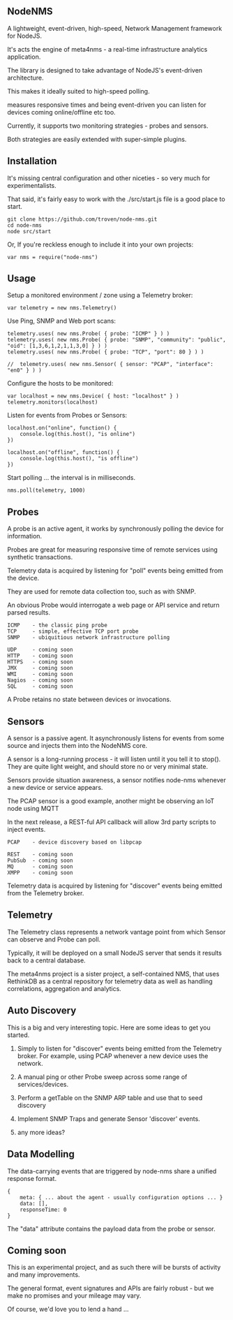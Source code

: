 NodeNMS
---------

A lightweight, event-driven, high-speed, Network Management framework for NodeJS.

It's acts the engine of meta4nms - a real-time infrastructure analytics application.

The library is designed to take advantage of NodeJS's event-driven architecture.

This makes it ideally suited to high-speed polling.

measures responsive times and being event-driven you can listen for devices coming online/offline etc too.

Currently, it supports two monitoring strategies - probes and sensors.

Both strategies are easily extended with super-simple plugins.

Installation
------------

It's missing central configuration and other niceties - so very much for experimentalists.

That said, it's fairly easy to work with the ./src/start.js file is a good place to start.

	git clone https://github.com/troven/node-nms.git
	cd node-nms
	node src/start

Or, If you're reckless enough to include it into your own projects:

	var nms = require("node-nms")

Usage
-----

Setup a monitored environment / zone using a Telemetry broker:

	var telemetry = new nms.Telemetry()
	
Use Ping, SNMP and Web port scans:

	telemetry.uses( new nms.Probe( { probe: "ICMP" } ) )
	telemetry.uses( new nms.Probe( { probe: "SNMP", "community": "public", "oid": [1,3,6,1,2,1,1,3,0] } ) )
	telemetry.uses( new nms.Probe( { probe: "TCP", "port": 80 } ) )

	//	telemetry.uses( new nms.Sensor( { sensor: "PCAP", "interface": "en0" } ) )
	
Configure the hosts to be monitored:

	var localhost = new nms.Device( { host: "localhost" } )
	telemetry.monitors(localhost)

Listen for events from Probes or Sensors:

	localhost.on("online", function() {
		console.log(this.host(), "is online")
	})

	localhost.on("offline", function() {
		console.log(this.host(), "is offline")
	})

Start polling ... the interval is in milliseconds. 

	nms.poll(telemetry, 1000)


Probes
------

A probe is an active agent, it works by synchronously polling the device for information.

Probes are great for measuring responsive time of remote services using synthetic transactions.

Telemetry data is acquired by listening for "poll" events being emitted from the device.

They are used for remote data collection too, such as with SNMP.

An obvious Probe would interrogate a web page or API service and return parsed results.


	ICMP 	- the classic ping probe
	TCP	 	- simple, effective TCP port probe
	SNMP	- ubiquitious network infrastructure polling

	UDP		- coming soon
	HTTP	- coming soon
	HTTPS	- coming soon
	JMX		- coming soon
	WMI		- coming soon
	Nagios	- coming soon
	SQL		- coming soon

A Probe retains no state between devices or invocations.

Sensors
-------

A sensor is a passive agent. It asynchronously listens for events from some source and injects them into 
the NodeNMS core.

A sensor is a long-running process - it will listen until it you tell it to stop(). They are quite light weight, and should store no or very minimal state.

Sensors provide situation awareness, a sensor notifies node-nms whenever a new device or service appears.

The PCAP sensor is a good example, another might be observing an IoT node using MQTT

In the next release, a REST-ful API callback will allow 3rd party scripts to inject events.


	PCAP	- device discovery based on libpcap

	REST	- coming soon
	PubSub	- coming soon
	MQ		- coming soon
	XMPP	- coming soon

Telemetry data is acquired by listening for "discover" events being emitted from the Telemetry broker.

Telemetry
---------

The Telemetry class represents a network vantage point from which Sensor can observe and Probe can poll.

Typically, it will be deployed on a small NodeJS server that sends it results back to a central database.

The meta4nms project is a sister project, a self-contained NMS, that uses RethinkDB as a central repository for telemetry data as well as handling correlations, aggregation and analytics.

Auto Discovery
--------------

This is a big and very interesting topic. Here are some ideas to get you started.

1) Simply to listen for "discover" events being emitted from the Telemetry broker. For example, using PCAP whenever a new device uses the network.

2) A manual ping or other Probe sweep across some range of services/devices.

3) Perform a getTable on the SNMP ARP table and use that to seed discovery 

4) Implement SNMP Traps and generate Sensor 'discover' events.

5) any more ideas?

Data Modelling
--------------

The data-carrying events that are triggered by node-nms share a unified response format.

	{
		meta: { ... about the agent - usually configuration options ... }
		data: [],
		responseTime: 0
	}

The "data" attribute contains the payload data from the probe or sensor.

Coming soon
-----------

This is an experimental project, and as such there will be bursts of activity and many improvements.

The general format, event signatures and APIs are fairly robust - but we make no promises and your mileage may vary.

Of course, we'd love you to lend a hand ...

